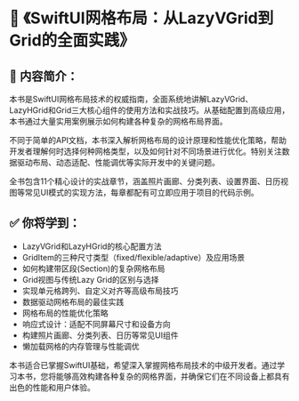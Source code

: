 # 📘 《SwiftUI网格布局：从LazyVGrid到Grid的全面实践》

## 📖 内容简介：

本书是SwiftUI网格布局技术的权威指南，全面系统地讲解LazyVGrid、LazyHGrid和Grid三大核心组件的使用方法和实战技巧。从基础配置到高级应用，本书通过大量实用案例展示如何构建各种复杂的网格布局界面。

不同于简单的API文档，本书深入解析网格布局的设计原理和性能优化策略，帮助开发者理解何时选择何种网格类型，以及如何针对不同场景进行优化。特别关注数据驱动布局、动态适配、性能调优等实际开发中的关键问题。

全书包含11个精心设计的实战章节，涵盖照片画廊、分类列表、设置界面、日历视图等常见UI模式的实现方法，每章都配有可立即应用于项目的代码示例。

## ✅ 你将学到：
- LazyVGrid和LazyHGrid的核心配置方法
- GridItem的三种尺寸类型（fixed/flexible/adaptive）及应用场景
- 如何构建带区段(Section)的复杂网格布局
- Grid视图与传统Lazy Grid的区别与选择
- 实现单元格跨列、自定义对齐等高级布局技巧
- 数据驱动网格布局的最佳实践
- 网格布局的性能优化策略
- 响应式设计：适配不同屏幕尺寸和设备方向
- 构建照片画廊、分类列表、日历等常见UI组件
- 懒加载网格的内存管理与性能调优

本书适合已掌握SwiftUI基础，希望深入掌握网格布局技术的中级开发者。通过学习本书，您将能够高效构建各种复杂的网格界面，并确保它们在不同设备上都具有出色的性能和用户体验。